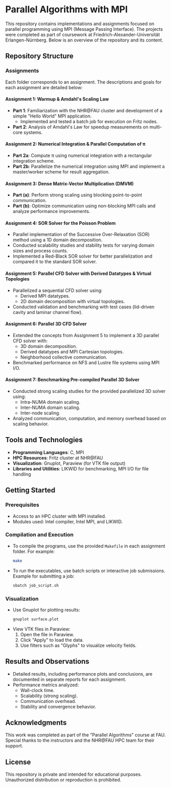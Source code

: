 # Parallel Algorithms with MPI

This repository contains implementations and assignments focused on parallel programming using MPI (Message Passing Interface). The projects were completed as part of coursework at Friedrich-Alexander-Universität Erlangen-Nürnberg. Below is an overview of the repository and its content.

## Repository Structure

### Assignments

Each folder corresponds to an assignment. The descriptions and goals for each assignment are detailed below:

#### **Assignment 1: Warmup & Amdahl's Scaling Law**
- **Part 1**: Familiarization with the NHR@FAU cluster and development of a simple "Hello World" MPI application.
  - Implemented and tested a batch job for execution on Fritz nodes.
- **Part 2**: Analysis of Amdahl's Law for speedup measurements on multi-core systems.

#### **Assignment 2: Numerical Integration & Parallel Computation of π**
- **Part 2a**: Compute π using numerical integration with a rectangular integration scheme.
- **Part 2b**: Parallelize the numerical integration using MPI and implement a master/worker scheme for result aggregation.

#### **Assignment 3: Dense Matrix-Vector Multiplication (DMVM)**
- **Part (a)**: Perform strong scaling using blocking point-to-point communication.
- **Part (b)**: Optimize communication using non-blocking MPI calls and analyze performance improvements.

#### **Assignment 4: SOR Solver for the Poisson Problem**
- Parallel implementation of the Successive Over-Relaxation (SOR) method using a 1D domain decomposition.
- Conducted scalability studies and stability tests for varying domain sizes and process counts.
- Implemented a Red-Black SOR solver for better parallelization and compared it to the standard SOR solver.

#### **Assignment 5: Parallel CFD Solver with Derived Datatypes & Virtual Topologies**
- Parallelized a sequential CFD solver using:
  - Derived MPI datatypes.
  - 2D domain decomposition with virtual topologies.
- Conducted validation and benchmarking with test cases (lid-driven cavity and laminar channel flow).

#### **Assignment 6: Parallel 3D CFD Solver**
- Extended the concepts from Assignment 5 to implement a 3D parallel CFD solver with:
  - 3D domain decomposition.
  - Derived datatypes and MPI Cartesian topologies.
  - Neighborhood collective communication.
- Benchmarked performance on NFS and Lustre file systems using MPI I/O.

#### **Assignment 7: Benchmarking Pre-compiled Parallel 3D Solver**
- Conducted strong scaling studies for the provided parallelized 3D solver using:
  - Intra-NUMA domain scaling.
  - Inter-NUMA domain scaling.
  - Inter-node scaling.
- Analyzed communication, computation, and memory overhead based on scaling behavior.

## Tools and Technologies
- **Programming Languages**: C, MPI
- **HPC Resources**: Fritz cluster at NHR@FAU
- **Visualization**: Gnuplot, Paraview (for VTK file output)
- **Libraries and Utilities**: LIKWID for benchmarking, MPI I/O for file handling

## Getting Started

### Prerequisites
- Access to an HPC cluster with MPI installed.
- Modules used: Intel compiler, Intel MPI, and LIKWID.

### Compilation and Execution
- To compile the programs, use the provided `Makefile` in each assignment folder. For example:
  ```bash
  make
  ```
- To run the executables, use batch scripts or interactive job submissions. Example for submitting a job:
  ```bash
  sbatch job_script.sh
  ```

### Visualization
- Use Gnuplot for plotting results:
  ```bash
  gnuplot surface.plot
  ```
- View VTK files in Paraview:
  1. Open the file in Paraview.
  2. Click "Apply" to load the data.
  3. Use filters such as "Glyphs" to visualize velocity fields.

## Results and Observations
- Detailed results, including performance plots and conclusions, are documented in separate reports for each assignment.
- Performance metrics analyzed:
  - Wall-clock time.
  - Scalability (strong scaling).
  - Communication overhead.
  - Stability and convergence behavior.

## Acknowledgments
This work was completed as part of the "Parallel Algorithms" course at FAU. Special thanks to the instructors and the NHR@FAU HPC team for their support.

## License
This repository is private and intended for educational purposes. Unauthorized distribution or reproduction is prohibited.
